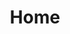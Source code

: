 ---
home: true
title: Home
heroImage: /airdb_ai.png
actions:
  - text: Get Started
    link: /AIGC/
    type: primary
  - text: Learn
    link: /learn/
    type: secondary
features:
  - title: Algorithm
    details: fine-tune
  - title: Annotation
    details: 
  - title: AIGC
    details: 
footer: MIT Licensed | Copyright © 2015-present airdb.team
---